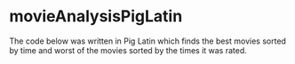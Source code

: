# movieAnalysisPigLatin
The code below was written in Pig Latin which finds the best movies sorted by time and worst of the movies sorted by the times it was rated.
